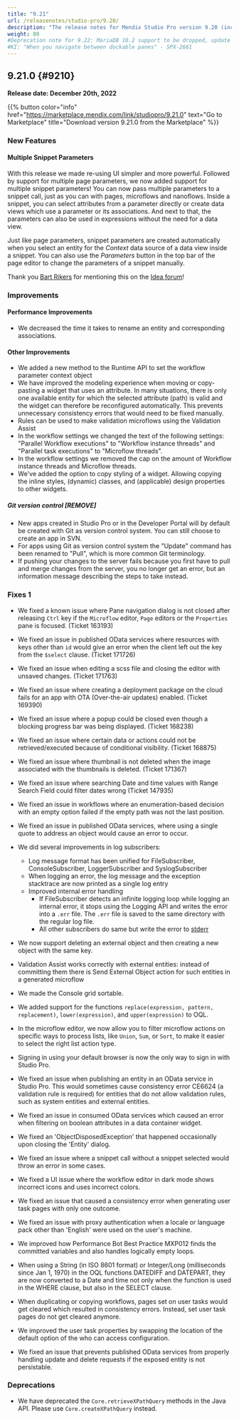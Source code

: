 ```yaml
---
title: "9.21"
url: /releasenotes/studio-pro/9.20/
description: "The release notes for Mendix Studio Pro version 9.20 (including all patches) with details on new features, bug fixes, and known issues."
weight: 80
#Deprecation note for 9.22: MariaDB 10.2 support to be dropped, update RN and System Requirements
#KI: "When you navigate between dockable panes" - SPX-2661
---
```


## 9.21.0 {#9210}

**Release date: December 20th, 2022**

{{% button color="info" href="https://marketplace.mendix.com/link/studiopro/9.21.0" text="Go to Marketplace" title="Download version 9.21.0 from the Marketplace" %}}

### New Features

#### Multiple Snippet Parameters

With this release we made re-using UI simpler and more powerful. Followed by support for multiple page parameters, we now added support for multiple snippet parameters! You can now pass multiple parameters to a snippet call, just as you can with pages, microflows and nanoflows. Inside a snippet, you can select attributes from a parameter directly or create data views which use a parameter or its associations. And next to that, the parameters can also be used in expressions without the need for a data view.

Just like page parameters, snippet parameters are created automatically when you select an entity for the *Context* data source of a data view inside a snippet. You can also use the *Parameters* button in the top bar of the page editor to change the parameters of a snippet manually.

Thank you [Bart Rikers](https://developer.mendixcloud.com/link/profile/overview/43347) for mentioning this on the [Idea forum](https://forum.mendix.com/link/ideas/1938)!

### Improvements

#### Performance Improvements

* We decreased the time it takes to rename an entity and corresponding associations.

#### Other Improvements

* We added a new method to the Runtime API to set the workflow parameter context object
* We have improved the modeling experience when moving or copy-pasting a widget that uses an attribute. In many situations, there is only one available entity for which the selected attribute (path) is valid and the widget can therefore be reconfigured automatically. This prevents unnecessary consistency errors that would need to be fixed manually.
* Rules can be used to make validation microflows using the Validation Assist 
* In the workflow settings we changed the text of the following settings: "Parallel Workflow executions" to "Workflow instance threads" and "Parallel task executions" to "Microflow threads".
* In the workflow settings we removed the cap on the amount of Workflow instance threads and Microflow threads.
* We've added the option to copy styling of a widget. Allowing copying the inline styles, (dynamic) classes, and (applicable) design properties to other widgets.

##### Git version control [REMOVE]

* New apps created in Studio Pro or in the Developer Portal will by default be created with Git as version control system. You can still choose to create an app in SVN.
* For apps using Git as version control system the "Update" command has been renamed to "Pull", which is more common Git terminology.
* If pushing your changes to the server fails because you first have to pull and merge changes from the server, you no longer get an error, but an information message describing the steps to take instead.

### Fixes 1

* We fixed a known issue where Pane navigation dialog is not closed after releasing `Ctrl` key if the `Microflow` editor, `Page` editors or the `Properties` pane is focused. (Ticket 163193)
* We fixed an issue in published OData services where resources with keys other than `id` would give an error when the client left out the key from the `$select` clause. (Ticket 171726)
* We fixed an issue when editing a scss file and closing the editor with unsaved changes. (Ticket 171763)
* We fixed an issue where creating a deployment package on the cloud fails for an app with OTA (Over-the-air updates) enabled. (Ticket 169390)
* We fixed an issue where a popup could be closed even though a blocking progress bar was being displayed. (Ticket 168238)
* We fixed an issue where certain data or actions could not be retrieved/executed because of conditional visibility. (Ticket 168875)
* We fixed an issue where thumbnail is not deleted when the image associated with the thumbnails is deleted. (Ticket 171367)
* We fixed an issue where searching Date and time values with Range Search Field could filter dates wrong (Ticket 147935)
* We fixed an issue in workflows where an enumeration-based decision with an empty option failed if the empty path was not the last position.
* We fixed an issue in published OData services, where using a single quote to address an object would cause an error to occur.
* We did several improvements in log subscribers:
  * Log message format has been unified for FileSubscriber, ConsoleSubscriber, LoggerSubscriber and SyslogSubscriber
  * When logging an error, the log message and the exception stacktrace are now printed as a single log entry
  * Improved internal error handling
    * If FileSubscriber detects an infinite logging loop while logging an internal error, it stops using the Logging API and writes the error into a `.err` file. The `.err` file is saved to the same directory with the regular log file.
    * All other subscribers do same but write the error to [stderr](https://en.wikipedia.org/wiki/Standard_error_stream)
* We now support deleting an external object and then creating a new object with the same key.
* Validation Assist works correctly with external entities: instead of committing them there is Send External Object action for such entities in a generated microflow
* We made the Console grid sortable.
* We added support for the functions `replace(expression, pattern, replacement)`, `lower(expression)`, and `upper(expression)` to OQL.
* In the microflow editor, we now allow you to filter microflow actions on specific ways to process lists, like `Union`, `Sum`, or `Sort`, to make it easier to select the right list action type.


* Signing in using your default browser is now the only way to sign in with Studio Pro.
* We fixed an issue when publishing an entity in an OData service in Studio Pro. This would sometimes cause consistency error CE6624 (a validation rule is required) for entities that do not allow validation rules, such as system entities and external entities.
* We fixed an issue in consumed OData services which caused an error when filtering on boolean attributes in a data container widget.
* We fixed an 'ObjectDisposedException' that happened occasionally upon closing the 'Entity' dialog.
* We fixed an issue where a snippet call without a snippet selected would throw an error in some cases.
* We fixed a UI issue where the workflow editor in dark mode shows incorrect icons and uses incorrect colors.
* We fixed an issue that caused a consistency error when generating user task pages with only one outcome.
* We fixed an issue with proxy authentication when a locale or language pack other than 'English' were used on the user's machine.
* We improved how Performance Bot Best Practice MXP012 finds the committed variables and also handles logically empty loops.
* When using a String (in ISO 8601 format) or Integer/Long (milliseconds since Jan 1, 1970) in the OQL functions DATEDIFF and DATEPART, they are now converted to a Date and time not only when the function is used in the WHERE clause, but also in the SELECT clause.
* When duplicating or copying workflows, pages set on user tasks would get cleared which resulted in consistency errors. Instead, set user task pages do not get cleared anymore.
* We improved the user task properties by swapping the location of the default option of the who can access configuration.
* We fixed an issue that prevents published OData services from properly handling update and delete requests if the exposed entity is not persistable.

### Deprecations

* We have deprecated the `Core.retrieveXPathQuery` methods in the Java API. Please use `Core.createXPathQuery` instead.
